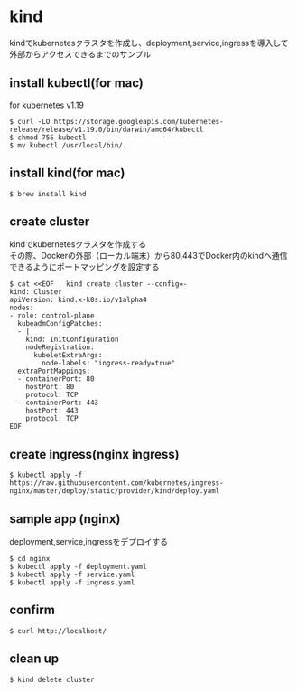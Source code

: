 # kind

kindでkubernetesクラスタを作成し、deployment,service,ingressを導入して外部からアクセスできるまでのサンプル

## install kubectl(for mac)

for kubernetes v1.19

```
$ curl -LO https://storage.googleapis.com/kubernetes-release/release/v1.19.0/bin/darwin/amd64/kubectl
$ chmod 755 kubectl
$ mv kubectl /usr/local/bin/.
```

## install kind(for mac)

```
$ brew install kind
```

## create cluster

kindでkubernetesクラスタを作成する  
その際、Dockerの外部（ローカル端末）から80,443でDocker内のkindへ通信できるようにポートマッピングを設定する

```
$ cat <<EOF | kind create cluster --config=-
kind: Cluster
apiVersion: kind.x-k8s.io/v1alpha4
nodes:
- role: control-plane
  kubeadmConfigPatches:
  - |
    kind: InitConfiguration
    nodeRegistration:
      kubeletExtraArgs:
        node-labels: "ingress-ready=true"
  extraPortMappings:
  - containerPort: 80
    hostPort: 80
    protocol: TCP
  - containerPort: 443
    hostPort: 443
    protocol: TCP
EOF
```

## create ingress(nginx ingress)

```
$ kubectl apply -f https://raw.githubusercontent.com/kubernetes/ingress-nginx/master/deploy/static/provider/kind/deploy.yaml
```

## sample app (nginx)

deployment,service,ingressをデプロイする  

```
$ cd nginx
$ kubectl apply -f deployment.yaml
$ kubectl apply -f service.yaml
$ kubectl apply -f ingress.yaml
```

## confirm 

```
$ curl http://localhost/
```

## clean up

```
$ kind delete cluster
```
